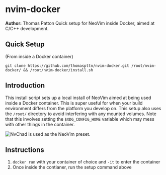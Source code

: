 # nvim-docker
**Author:** Thomas Patton
Quick setup for NeoVim inside Docker, aimed at C/C++ development.

## Quick Setup 
(From inside a Docker container)

```
git clone https://github.com/thomaspttn/nvim-docker.git /root/nvim-docker/ && /root/nvim-docker/install.sh
```

## Introduction
This install script sets up a local install of NeoVim aimed at being used inside a Docker container. This is super useful for when your build environment differs from the platform you develop on. This setup also uses the `/root/` directory to avoid interfering with any mounted volumes. Note that this involves setting the `$XDG_CONFIG_HOME` variable which may mess with other things in the container.

![NvChad](https://nvchad.com/) is used as the NeoVim preset.

## Instructions
1. `docker run` with your container of choice and `-it` to enter the container 
2. Once inside the contianer, run the setup command above
